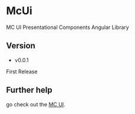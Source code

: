 # McUi

MC UI Presentational Components Angular Library

## Version

- v0.0.1

First Release

## Further help

go check out the [MC UI](https://github.com/mc-ui-library/mc-ui-angular).
